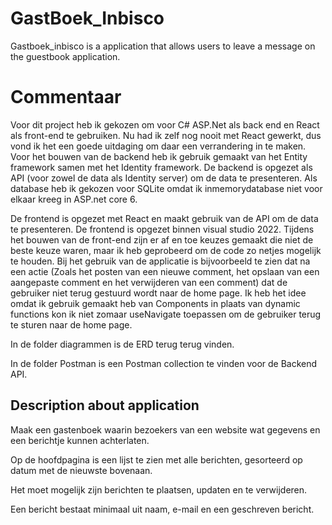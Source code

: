# GastBoek_Inbisco
Gastboek_inbisco is a application that allows users to leave a message on the guestbook application.


# Commentaar
Voor dit project heb ik gekozen om voor C# ASP.Net als back end en React als front-end te gebruiken. Nu had ik zelf nog nooit met React gewerkt, dus vond ik het een goede uitdaging om daar een verrandering in te maken. Voor het bouwen van de backend heb ik gebruik gemaakt van het Entity framework samen met het Identity framework. De backend is opgezet als API (voor zowel de data als Identity server) om de data te presenteren. Als database heb ik gekozen voor SQLite omdat ik inmemorydatabase niet voor elkaar kreeg in ASP.net core 6.

 De frontend is opgezet met React en maakt gebruik van de API om de data te presenteren. De frontend is opgezet binnen visual studio 2022. Tijdens het bouwen van de front-end zijn er af en toe keuzes gemaakt die niet de beste keuze waren, maar ik heb geprobeerd om de code zo netjes mogelijk te houden. Bij het gebruik van de applicatie is bijvoorbeeld te zien dat na een actie (Zoals het posten van een nieuwe comment, het opslaan van een aangepaste comment en het verwijderen van een comment) dat de gebruiker niet terug gestuurd wordt naar de home page. Ik heb het idee omdat ik gebruik gemaakt heb van Components in plaats van dynamic functions kon ik niet zomaar useNavigate toepassen om de gebruiker terug te sturen naar de home page. 

 In de folder diagrammen is de ERD terug terug vinden.

 In de folder Postman is een Postman collection te vinden voor de Backend API.


## Description about application
Maak een gastenboek waarin bezoekers van een website wat gegevens en een berichtje kunnen achterlaten. 

Op de hoofdpagina is een lijst te zien met alle berichten, gesorteerd op datum met de nieuwste bovenaan. 

Het moet mogelijk zijn berichten te plaatsen, updaten en te verwijderen. 

Een bericht bestaat minimaal uit naam, e-mail en een geschreven bericht. 




